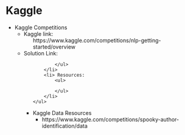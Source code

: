 # Kaggle

<ul>
  <li>Kaggle Competitions
	<ul>
		<li>
            Kaggle link:
            <ul>
                https://www.kaggle.com/competitions/nlp-getting-started/overview
            </ul>
        </li>
		<li>
            Solution Link: 
            <ul> 
            
            </ul>
        </li>
        <li> Resources: 
            <ul>
                
            </ul>
        </li>
	</ul>
  </li>
  <li>Kaggle Data Resources
	<ul>
		<li>https://www.kaggle.com/competitions/spooky-author-identification/data</li>
	</ul>
  </li>

</ul>
